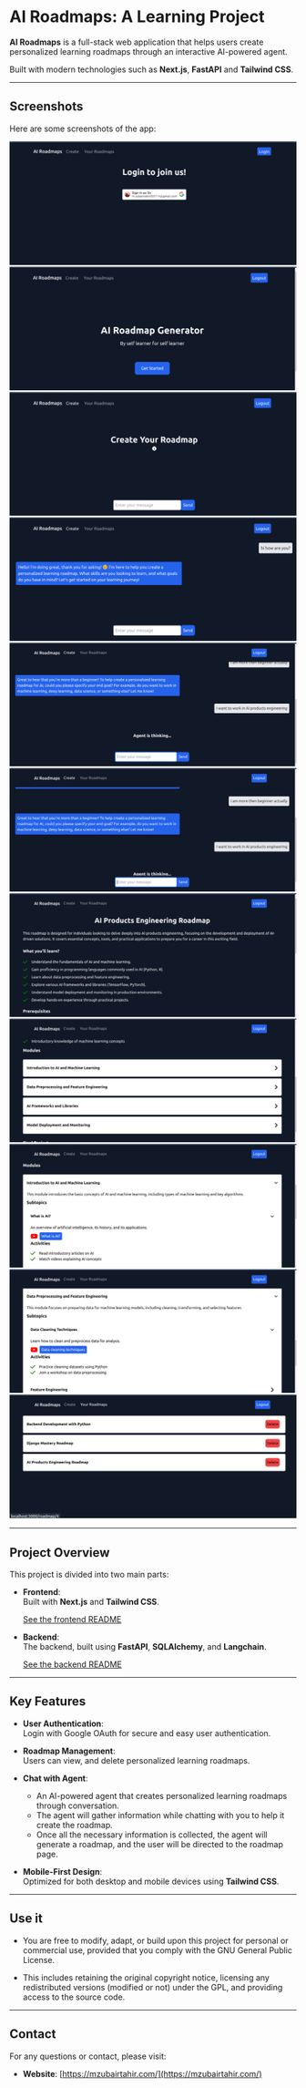 # AI Roadmaps: A Learning Project

**AI Roadmaps** is a full-stack web application that helps users create personalized learning roadmaps through an interactive AI-powered agent. 

Built with modern technologies such as **Next.js**, **FastAPI** and **Tailwind CSS**.


---


## Screenshots

Here are some screenshots of the app:

![Frontend Dashboard](./readme-img/auth.png)
![Frontend Dashboard](./readme-img/home.png)
![Frontend Dashboard](./readme-img/create.png)
![Frontend Dashboard](./readme-img/chat1.png)
![Frontend Dashboard](./readme-img/chat2.png)
![Frontend Dashboard](./readme-img/chat3.png)
![Frontend Dashboard](./readme-img/roadmap.png)
![Frontend Dashboard](./readme-img/roadmap2.png)
![Frontend Dashboard](./readme-img/roadmap3.png)
![Frontend Dashboard](./readme-img/roadmap4.png)
![Frontend Dashboard](./readme-img/roadmaps.png)

---

## Project Overview

This project is divided into two main parts:

- **Frontend**:  
  Built with **Next.js** and **Tailwind CSS**.

  [See the frontend README](./airoadmaps-frontend/README.md)

- **Backend**:  
  The backend, built using **FastAPI**, **SQLAlchemy**, and **Langchain**.

  [See the backend README](./airoadmaps/README.md)

---

## Key Features

- **User Authentication**:  
  Login with Google OAuth for secure and easy user authentication.

- **Roadmap Management**:  
  Users can view, and delete personalized learning roadmaps.

- **Chat with Agent**:  
  - An AI-powered agent that creates personalized learning roadmaps through conversation.
  - The agent will gather information while chatting with you to help it create the roadmap.
  - Once all the necessary information is collected, the agent will generate a roadmap, and the user will be directed to the roadmap page. 

- **Mobile-First Design**:  
  Optimized for both desktop and mobile devices using **Tailwind CSS**.

---


## Use it
- You are free to modify, adapt, or build upon this project for personal or commercial use, provided that you comply with the GNU General Public License. 

- This includes retaining the original copyright notice, licensing any redistributed versions (modified or not) under the GPL, and providing access to the source code.

---


## Contact

For any questions or contact, please visit:

- **Website**: [https://mzubairtahir.com/](https://mzubairtahir.com/)
